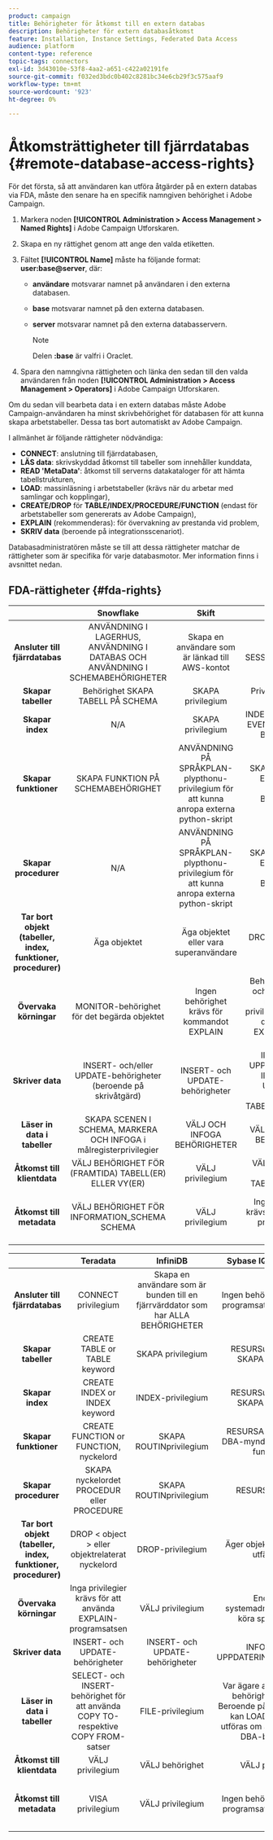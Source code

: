 ```yaml
---
product: campaign
title: Behörigheter för åtkomst till en extern databas
description: Behörigheter för extern databasåtkomst
feature: Installation, Instance Settings, Federated Data Access
audience: platform
content-type: reference
topic-tags: connectors
exl-id: 3d43010e-53f8-4aa2-a651-c422a02191fe
source-git-commit: f032ed3bdc0b402c8281bc34e6cb29f3c575aaf9
workflow-type: tm+mt
source-wordcount: '923'
ht-degree: 0%

---
```


# Åtkomsträttigheter till fjärrdatabas {#remote-database-access-rights}



För det första, så att användaren kan utföra åtgärder på en extern databas via FDA, måste den senare ha en specifik namngiven behörighet i Adobe Campaign.

1. Markera noden **[!UICONTROL Administration > Access Management > Named Rights]** i Adobe Campaign Utforskaren.
1. Skapa en ny rättighet genom att ange den valda etiketten.
1. Fältet **[!UICONTROL Name]** måste ha följande format: **user:base@server**, där:

   * **användare** motsvarar namnet på användaren i den externa databasen.
   * **base** motsvarar namnet på den externa databasen.
   * **server** motsvarar namnet på den externa databasservern.

     >[!NOTE]
     >
     >Delen **:base** är valfri i Oraclet.

1. Spara den namngivna rättigheten och länka den sedan till den valda användaren från noden **[!UICONTROL Administration > Access Management > Operators]** i Adobe Campaign Utforskaren.

Om du sedan vill bearbeta data i en extern databas måste Adobe Campaign-användaren ha minst skrivbehörighet för databasen för att kunna skapa arbetstabeller. Dessa tas bort automatiskt av Adobe Campaign.

I allmänhet är följande rättigheter nödvändiga:

* **CONNECT**: anslutning till fjärrdatabasen,
* **LÄS data**: skrivskyddad åtkomst till tabeller som innehåller kunddata,
* **READ &#39;MetaData&#39;**: åtkomst till serverns datakataloger för att hämta tabellstrukturen,
* **LOAD**: massinläsning i arbetstabeller (krävs när du arbetar med samlingar och kopplingar),
* **CREATE/DROP** för **TABLE/INDEX/PROCEDURE/FUNCTION** (endast för arbetstabeller som genererats av Adobe Campaign),
* **EXPLAIN** (rekommenderas): för övervakning av prestanda vid problem,
* **SKRIV data** (beroende på integrationsscenariot).

Databasadministratören måste se till att dessa rättigheter matchar de rättigheter som är specifika för varje databasmotor. Mer information finns i avsnittet nedan.

## FDA-rättigheter {#fda-rights}

|   | Snowflake | Skift | Oracle | SQLServer | PostgreSQL | MySQL |
|:-:|:-:|:-:|:-:|:-:|:-:|:-:|
| **Ansluter till fjärrdatabas** | ANVÄNDNING I LAGERHUS, ANVÄNDNING I DATABAS OCH ANVÄNDNING I SCHEMABEHÖRIGHETER | Skapa en användare som är länkad till AWS-kontot | SKAPA SESSIONSprivilegium | CONNECT behörighet | CONNECT privilegium | Skapa en användare som är bunden till en fjärrvärddator som har ALLA BEHÖRIGHETER |
| **Skapar tabeller** | Behörighet SKAPA TABELL PÅ SCHEMA | SKAPA privilegium | Privilegium SKAPA TABELL | SKAPA TABELLBEHÖRIGHET | SKAPA privilegium | SKAPA privilegium |
| **Skapar index** | N/A | SKAPA privilegium | INDEX- eller CREATE EVENTUELL INDEX-BEHÖRIGHET | ALTERNATIVbehörighet | SKAPA privilegium | INDEX-privilegium |
| **Skapar funktioner** | SKAPA FUNKTION PÅ SCHEMABEHÖRIGHET | ANVÄNDNING PÅ SPRÅKPLAN-plypthonu-privilegium för att kunna anropa externa python-skript | SKAPA PROCEDUR ELLER SKAPA VALFRITT BEHÖRIGHET | SKAPA FUNKTIONSTILLSTÅND | Behörighet att använda | SKAPA ROUTINprivilegium |
| **Skapar procedurer** | N/A | ANVÄNDNING PÅ SPRÅKPLAN-plypthonu-privilegium för att kunna anropa externa python-skript | SKAPA PROCEDUR ELLER SKAPA VALFRITT BEHÖRIGHET | SKAPA PROCESSTILLSTÅND | Behörighet för ANVÄNDNING (procedurer är funktioner) | SKAPA ROUTINprivilegium |
| **Tar bort objekt (tabeller, index, funktioner, procedurer)** | Äga objektet | Äga objektet eller vara superanvändare | DROP ANY &lt; object > privilege | ALTERNATIVbehörighet | Tabell: äger tabellindexet: äger indexfunktionen: äger funktionen | DROP-privilegium |
| **Övervaka körningar** | MONITOR-behörighet för det begärda objektet | Ingen behörighet krävs för kommandot EXPLAIN | Behörighet INSERT och SELECT samt nödvändiga privilegier för att köra den sats som EXPLAIN-planen baseras på | SHOWPLAN-behörighet | Inga privilegier krävs för att använda EXPLAIN-programsatsen | VÄLJ privilegium |
| **Skriver data** | INSERT- och/eller UPDATE-behörigheter (beroende på skrivåtgärd) | INSERT- och UPDATE-behörigheter | INFOGA OCH UPPDATERA ELLER INFOGA OCH UPPDATERA VALFRITT TABELLBEHÖRIGHET | INFOGA- och UPPDATERINGSbehörigheter | INSERT- och UPDATE-behörigheter | INSERT- och UPDATE-behörigheter |
| **Läser in data i tabeller** | SKAPA SCENEN I SCHEMA, MARKERA OCH INFOGA i målregisterprivilegier | VÄLJ OCH INFOGA BEHÖRIGHETER | VÄLJ OCH INFOGA BEHÖRIGHETER | INFOGA, ADMINISTRERA BULK-ÅTGÄRDER OCH ALTER TABLE-behörigheter | VÄLJ OCH INFOGA BEHÖRIGHETER | FILE-privilegium |
| **Åtkomst till klientdata** | VÄLJ BEHÖRIGHET FÖR (FRAMTIDA) TABELL(ER) ELLER VY(ER) | VÄLJ privilegium | VÄLJ ELLER VÄLJ ETT TABELLprivilegium | VÄLJ behörighet | VÄLJ privilegium | VÄLJ privilegium |
| **Åtkomst till metadata** | VÄLJ BEHÖRIGHET FÖR INFORMATION_SCHEMA SCHEMA | VÄLJ privilegium | Ingen behörighet krävs för att använda programsatsen DESCRIBE | VISA DEFINITIONSTILLSTÅND | Inget privilegium krävs för att använda kommandot &quot;\d table&quot; | VÄLJ privilegium |

|   | Teradata | InfiniDB | Sybase IQ/Sybase ASE | Netezza | AsterData |
|:-:|:-:|:-:|:-:|:-:|:-:|
| **Ansluter till fjärrdatabas** | CONNECT privilegium | Skapa en användare som är bunden till en fjärrvärddator som har ALLA BEHÖRIGHETER | Ingen behörighet krävs för programsatsen CONNECT | Inget privilegium krävs | CONNECT privilegium |
| **Skapar tabeller** | CREATE TABLE or TABLE keyword | SKAPA privilegium | RESURSutfärdare och SKAPA behörighet | TABELLprivilegium | SKAPA privilegium |
| **Skapar index** | CREATE INDEX or INDEX keyword | INDEX-privilegium | RESURSutfärdare och SKAPA behörighet | INDEX-privilegium | SKAPA privilegium |
| **Skapar funktioner** | CREATE FUNCTION or FUNCTION, nyckelord | SKAPA ROUTINprivilegium | RESURSANSVARIG eller DBA-myndighet för Java-funktioner | BEHÖRIGHET FÖR FUNKTION | SKAPA FUNKTIONSBEHÖRIGHET |
| **Skapar procedurer** | SKAPA nyckelordet PROCEDUR eller PROCEDURE | SKAPA ROUTINprivilegium | RESURSANSVARIG | BEHÖRIGHET FÖR FÖRFARANDE | SKAPA FUNKTIONSBEHÖRIGHET |
| **Tar bort objekt (tabeller, index, funktioner, procedurer)** | DROP &lt; object > eller objektrelaterat nyckelord | DROP-privilegium | Äger objektet eller DBA-utfärdaren | DROP-privilegium | Äga objektet |
| **Övervaka körningar** | Inga privilegier krävs för att använda EXPLAIN-programsatsen | VÄLJ privilegium | Endast en systemadministratör kan köra sp_showplan | Inga privilegier krävs för att använda EXPLAIN-programsatsen | Inga privilegier krävs för att använda EXPLAIN-programsatsen |
| **Skriver data** | INSERT- och UPDATE-behörigheter | INSERT- och UPDATE-behörigheter | INFOGA- och UPPDATERINGSbehörigheter | INSERT- och UPDATE-behörigheter | INSERT- och UPDATE-behörigheter |
| **Läser in data i tabeller** | SELECT- och INSERT-behörighet för att använda COPY TO- respektive COPY FROM-satser | FILE-privilegium | Var ägare av tabellen eller behörigheten ALTER. Beroende på alternativet -gl kan LOAD TABLE bara utföras om användaren har DBA-behörighet | VÄLJ OCH INFOGA BEHÖRIGHETER | VÄLJ OCH INFOGA BEHÖRIGHETER |
| **Åtkomst till klientdata** | VÄLJ privilegium | VÄLJ behörighet | VÄLJ privilegium | VÄLJ privilegium |
| **Åtkomst till metadata** | VISA privilegium | VÄLJ privilegium | Ingen behörighet krävs för programsatsen DESCRIBE | Inget privilegium krävs för att använda kommandot &quot;\d table&quot; | Ingen behörighet krävs för att använda kommandot VISA |
